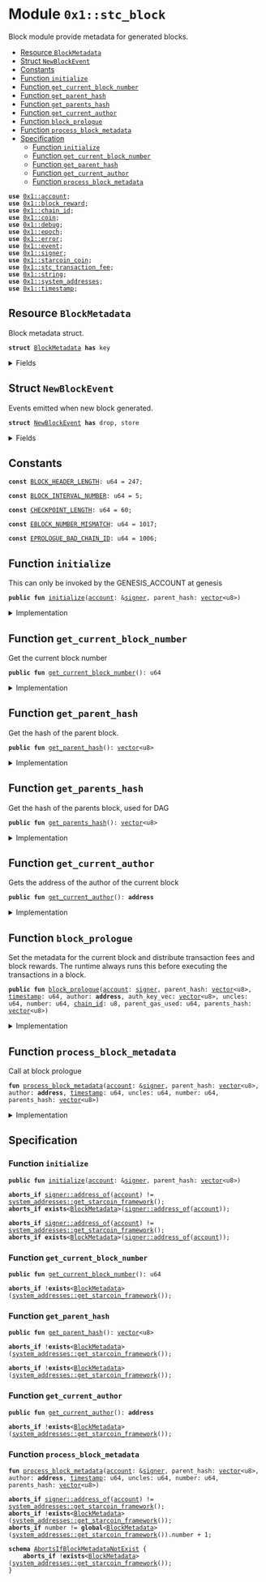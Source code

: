 
<a id="0x1_stc_block"></a>

# Module `0x1::stc_block`

Block module provide metadata for generated blocks.


-  [Resource `BlockMetadata`](#0x1_stc_block_BlockMetadata)
-  [Struct `NewBlockEvent`](#0x1_stc_block_NewBlockEvent)
-  [Constants](#@Constants_0)
-  [Function `initialize`](#0x1_stc_block_initialize)
-  [Function `get_current_block_number`](#0x1_stc_block_get_current_block_number)
-  [Function `get_parent_hash`](#0x1_stc_block_get_parent_hash)
-  [Function `get_parents_hash`](#0x1_stc_block_get_parents_hash)
-  [Function `get_current_author`](#0x1_stc_block_get_current_author)
-  [Function `block_prologue`](#0x1_stc_block_block_prologue)
-  [Function `process_block_metadata`](#0x1_stc_block_process_block_metadata)
-  [Specification](#@Specification_1)
    -  [Function `initialize`](#@Specification_1_initialize)
    -  [Function `get_current_block_number`](#@Specification_1_get_current_block_number)
    -  [Function `get_parent_hash`](#@Specification_1_get_parent_hash)
    -  [Function `get_current_author`](#@Specification_1_get_current_author)
    -  [Function `process_block_metadata`](#@Specification_1_process_block_metadata)


<pre><code><b>use</b> <a href="account.md#0x1_account">0x1::account</a>;
<b>use</b> <a href="block_reward.md#0x1_block_reward">0x1::block_reward</a>;
<b>use</b> <a href="chain_id.md#0x1_chain_id">0x1::chain_id</a>;
<b>use</b> <a href="coin.md#0x1_coin">0x1::coin</a>;
<b>use</b> <a href="../../starcoin-stdlib/doc/debug.md#0x1_debug">0x1::debug</a>;
<b>use</b> <a href="epoch.md#0x1_epoch">0x1::epoch</a>;
<b>use</b> <a href="../../move-stdlib/doc/error.md#0x1_error">0x1::error</a>;
<b>use</b> <a href="event.md#0x1_event">0x1::event</a>;
<b>use</b> <a href="../../move-stdlib/doc/signer.md#0x1_signer">0x1::signer</a>;
<b>use</b> <a href="starcoin_coin.md#0x1_starcoin_coin">0x1::starcoin_coin</a>;
<b>use</b> <a href="stc_transaction_fee.md#0x1_stc_transaction_fee">0x1::stc_transaction_fee</a>;
<b>use</b> <a href="../../move-stdlib/doc/string.md#0x1_string">0x1::string</a>;
<b>use</b> <a href="system_addresses.md#0x1_system_addresses">0x1::system_addresses</a>;
<b>use</b> <a href="timestamp.md#0x1_timestamp">0x1::timestamp</a>;
</code></pre>



<a id="0x1_stc_block_BlockMetadata"></a>

## Resource `BlockMetadata`

Block metadata struct.


<pre><code><b>struct</b> <a href="stc_block.md#0x1_stc_block_BlockMetadata">BlockMetadata</a> <b>has</b> key
</code></pre>



<details>
<summary>Fields</summary>


<dl>
<dt>
<code>number: u64</code>
</dt>
<dd>
 number of the current block
</dd>
<dt>
<code>parent_hash: <a href="../../move-stdlib/doc/vector.md#0x1_vector">vector</a>&lt;u8&gt;</code>
</dt>
<dd>
 Hash of the parent block.
</dd>
<dt>
<code>author: <b>address</b></code>
</dt>
<dd>
 Author of the current block.
</dd>
<dt>
<code>uncles: u64</code>
</dt>
<dd>
 number of uncles.
</dd>
<dt>
<code>parents_hash: <a href="../../move-stdlib/doc/vector.md#0x1_vector">vector</a>&lt;u8&gt;</code>
</dt>
<dd>
 An Array of the parents hash for a Dag block.
</dd>
<dt>
<code>new_block_events: <a href="event.md#0x1_event_EventHandle">event::EventHandle</a>&lt;<a href="stc_block.md#0x1_stc_block_NewBlockEvent">stc_block::NewBlockEvent</a>&gt;</code>
</dt>
<dd>

</dd>
</dl>


</details>

<a id="0x1_stc_block_NewBlockEvent"></a>

## Struct `NewBlockEvent`

Events emitted when new block generated.


<pre><code><b>struct</b> <a href="stc_block.md#0x1_stc_block_NewBlockEvent">NewBlockEvent</a> <b>has</b> drop, store
</code></pre>



<details>
<summary>Fields</summary>


<dl>
<dt>
<code>number: u64</code>
</dt>
<dd>

</dd>
<dt>
<code>author: <b>address</b></code>
</dt>
<dd>

</dd>
<dt>
<code><a href="timestamp.md#0x1_timestamp">timestamp</a>: u64</code>
</dt>
<dd>

</dd>
<dt>
<code>uncles: u64</code>
</dt>
<dd>

</dd>
<dt>
<code>parents_hash: <a href="../../move-stdlib/doc/vector.md#0x1_vector">vector</a>&lt;u8&gt;</code>
</dt>
<dd>

</dd>
</dl>


</details>

<a id="@Constants_0"></a>

## Constants


<a id="0x1_stc_block_BLOCK_HEADER_LENGTH"></a>



<pre><code><b>const</b> <a href="stc_block.md#0x1_stc_block_BLOCK_HEADER_LENGTH">BLOCK_HEADER_LENGTH</a>: u64 = 247;
</code></pre>



<a id="0x1_stc_block_BLOCK_INTERVAL_NUMBER"></a>



<pre><code><b>const</b> <a href="stc_block.md#0x1_stc_block_BLOCK_INTERVAL_NUMBER">BLOCK_INTERVAL_NUMBER</a>: u64 = 5;
</code></pre>



<a id="0x1_stc_block_CHECKPOINT_LENGTH"></a>



<pre><code><b>const</b> <a href="stc_block.md#0x1_stc_block_CHECKPOINT_LENGTH">CHECKPOINT_LENGTH</a>: u64 = 60;
</code></pre>



<a id="0x1_stc_block_EBLOCK_NUMBER_MISMATCH"></a>



<pre><code><b>const</b> <a href="stc_block.md#0x1_stc_block_EBLOCK_NUMBER_MISMATCH">EBLOCK_NUMBER_MISMATCH</a>: u64 = 1017;
</code></pre>



<a id="0x1_stc_block_EPROLOGUE_BAD_CHAIN_ID"></a>



<pre><code><b>const</b> <a href="stc_block.md#0x1_stc_block_EPROLOGUE_BAD_CHAIN_ID">EPROLOGUE_BAD_CHAIN_ID</a>: u64 = 1006;
</code></pre>



<a id="0x1_stc_block_initialize"></a>

## Function `initialize`

This can only be invoked by the GENESIS_ACCOUNT at genesis


<pre><code><b>public</b> <b>fun</b> <a href="stc_block.md#0x1_stc_block_initialize">initialize</a>(<a href="account.md#0x1_account">account</a>: &<a href="../../move-stdlib/doc/signer.md#0x1_signer">signer</a>, parent_hash: <a href="../../move-stdlib/doc/vector.md#0x1_vector">vector</a>&lt;u8&gt;)
</code></pre>



<details>
<summary>Implementation</summary>


<pre><code><b>public</b> <b>fun</b> <a href="stc_block.md#0x1_stc_block_initialize">initialize</a>(<a href="account.md#0x1_account">account</a>: &<a href="../../move-stdlib/doc/signer.md#0x1_signer">signer</a>, parent_hash: <a href="../../move-stdlib/doc/vector.md#0x1_vector">vector</a>&lt;u8&gt;) {
    <a href="../../starcoin-stdlib/doc/debug.md#0x1_debug_print">debug::print</a>(&std::string::utf8(b"<a href="stc_block.md#0x1_stc_block_initialize">stc_block::initialize</a> | entered "));

    <a href="system_addresses.md#0x1_system_addresses_assert_starcoin_framework">system_addresses::assert_starcoin_framework</a>(<a href="account.md#0x1_account">account</a>);

    <b>let</b> block_metadata = <a href="stc_block.md#0x1_stc_block_BlockMetadata">BlockMetadata</a> {
        number: 0,
        parent_hash,
        author: <a href="system_addresses.md#0x1_system_addresses_get_starcoin_framework">system_addresses::get_starcoin_framework</a>(),
        uncles: 0,
        parents_hash: <a href="../../move-stdlib/doc/vector.md#0x1_vector_empty">vector::empty</a>&lt;u8&gt;(),
        new_block_events: <a href="account.md#0x1_account_new_event_handle">account::new_event_handle</a>&lt;<a href="stc_block.md#0x1_stc_block_NewBlockEvent">NewBlockEvent</a>&gt;(<a href="account.md#0x1_account">account</a>),
    };

    <b>move_to</b>&lt;<a href="stc_block.md#0x1_stc_block_BlockMetadata">BlockMetadata</a>&gt;(<a href="account.md#0x1_account">account</a>, block_metadata);

    <a href="../../starcoin-stdlib/doc/debug.md#0x1_debug_print">debug::print</a>(&std::string::utf8(b"<a href="stc_block.md#0x1_stc_block_initialize">stc_block::initialize</a> | exited "));
}
</code></pre>



</details>

<a id="0x1_stc_block_get_current_block_number"></a>

## Function `get_current_block_number`

Get the current block number


<pre><code><b>public</b> <b>fun</b> <a href="stc_block.md#0x1_stc_block_get_current_block_number">get_current_block_number</a>(): u64
</code></pre>



<details>
<summary>Implementation</summary>


<pre><code><b>public</b> <b>fun</b> <a href="stc_block.md#0x1_stc_block_get_current_block_number">get_current_block_number</a>(): u64 <b>acquires</b> <a href="stc_block.md#0x1_stc_block_BlockMetadata">BlockMetadata</a> {
    <b>borrow_global</b>&lt;<a href="stc_block.md#0x1_stc_block_BlockMetadata">BlockMetadata</a>&gt;(<a href="system_addresses.md#0x1_system_addresses_get_starcoin_framework">system_addresses::get_starcoin_framework</a>()).number
}
</code></pre>



</details>

<a id="0x1_stc_block_get_parent_hash"></a>

## Function `get_parent_hash`

Get the hash of the parent block.


<pre><code><b>public</b> <b>fun</b> <a href="stc_block.md#0x1_stc_block_get_parent_hash">get_parent_hash</a>(): <a href="../../move-stdlib/doc/vector.md#0x1_vector">vector</a>&lt;u8&gt;
</code></pre>



<details>
<summary>Implementation</summary>


<pre><code><b>public</b> <b>fun</b> <a href="stc_block.md#0x1_stc_block_get_parent_hash">get_parent_hash</a>(): <a href="../../move-stdlib/doc/vector.md#0x1_vector">vector</a>&lt;u8&gt; <b>acquires</b> <a href="stc_block.md#0x1_stc_block_BlockMetadata">BlockMetadata</a> {
    *&<b>borrow_global</b>&lt;<a href="stc_block.md#0x1_stc_block_BlockMetadata">BlockMetadata</a>&gt;(<a href="system_addresses.md#0x1_system_addresses_get_starcoin_framework">system_addresses::get_starcoin_framework</a>()).parent_hash
}
</code></pre>



</details>

<a id="0x1_stc_block_get_parents_hash"></a>

## Function `get_parents_hash`

Get the hash of the parents block, used for DAG


<pre><code><b>public</b> <b>fun</b> <a href="stc_block.md#0x1_stc_block_get_parents_hash">get_parents_hash</a>(): <a href="../../move-stdlib/doc/vector.md#0x1_vector">vector</a>&lt;u8&gt;
</code></pre>



<details>
<summary>Implementation</summary>


<pre><code><b>public</b> <b>fun</b> <a href="stc_block.md#0x1_stc_block_get_parents_hash">get_parents_hash</a>(): <a href="../../move-stdlib/doc/vector.md#0x1_vector">vector</a>&lt;u8&gt; <b>acquires</b> <a href="stc_block.md#0x1_stc_block_BlockMetadata">BlockMetadata</a> {
    *&<b>borrow_global</b>&lt;<a href="stc_block.md#0x1_stc_block_BlockMetadata">BlockMetadata</a>&gt;(<a href="system_addresses.md#0x1_system_addresses_get_starcoin_framework">system_addresses::get_starcoin_framework</a>()).parents_hash
}
</code></pre>



</details>

<a id="0x1_stc_block_get_current_author"></a>

## Function `get_current_author`

Gets the address of the author of the current block


<pre><code><b>public</b> <b>fun</b> <a href="stc_block.md#0x1_stc_block_get_current_author">get_current_author</a>(): <b>address</b>
</code></pre>



<details>
<summary>Implementation</summary>


<pre><code><b>public</b> <b>fun</b> <a href="stc_block.md#0x1_stc_block_get_current_author">get_current_author</a>(): <b>address</b> <b>acquires</b> <a href="stc_block.md#0x1_stc_block_BlockMetadata">BlockMetadata</a> {
    <b>borrow_global</b>&lt;<a href="stc_block.md#0x1_stc_block_BlockMetadata">BlockMetadata</a>&gt;(<a href="system_addresses.md#0x1_system_addresses_get_starcoin_framework">system_addresses::get_starcoin_framework</a>()).author
}
</code></pre>



</details>

<a id="0x1_stc_block_block_prologue"></a>

## Function `block_prologue`

Set the metadata for the current block and distribute transaction fees and block rewards.
The runtime always runs this before executing the transactions in a block.


<pre><code><b>public</b> <b>fun</b> <a href="stc_block.md#0x1_stc_block_block_prologue">block_prologue</a>(<a href="account.md#0x1_account">account</a>: <a href="../../move-stdlib/doc/signer.md#0x1_signer">signer</a>, parent_hash: <a href="../../move-stdlib/doc/vector.md#0x1_vector">vector</a>&lt;u8&gt;, <a href="timestamp.md#0x1_timestamp">timestamp</a>: u64, author: <b>address</b>, auth_key_vec: <a href="../../move-stdlib/doc/vector.md#0x1_vector">vector</a>&lt;u8&gt;, uncles: u64, number: u64, <a href="chain_id.md#0x1_chain_id">chain_id</a>: u8, parent_gas_used: u64, parents_hash: <a href="../../move-stdlib/doc/vector.md#0x1_vector">vector</a>&lt;u8&gt;)
</code></pre>



<details>
<summary>Implementation</summary>


<pre><code><b>public</b> <b>fun</b> <a href="stc_block.md#0x1_stc_block_block_prologue">block_prologue</a>(
    <a href="account.md#0x1_account">account</a>: <a href="../../move-stdlib/doc/signer.md#0x1_signer">signer</a>,
    parent_hash: <a href="../../move-stdlib/doc/vector.md#0x1_vector">vector</a>&lt;u8&gt;,
    <a href="timestamp.md#0x1_timestamp">timestamp</a>: u64,
    author: <b>address</b>,
    auth_key_vec: <a href="../../move-stdlib/doc/vector.md#0x1_vector">vector</a>&lt;u8&gt;,
    uncles: u64,
    number: u64,
    <a href="chain_id.md#0x1_chain_id">chain_id</a>: u8,
    parent_gas_used: u64,
    parents_hash: <a href="../../move-stdlib/doc/vector.md#0x1_vector">vector</a>&lt;u8&gt;,
) <b>acquires</b> <a href="stc_block.md#0x1_stc_block_BlockMetadata">BlockMetadata</a> {
    <a href="../../starcoin-stdlib/doc/debug.md#0x1_debug_print">debug::print</a>(&std::string::utf8(b"<a href="stc_block.md#0x1_stc_block_block_prologue">stc_block::block_prologue</a> | Entered"));

    // Can only be invoked by genesis <a href="account.md#0x1_account">account</a>
    <a href="system_addresses.md#0x1_system_addresses_assert_starcoin_framework">system_addresses::assert_starcoin_framework</a>(&<a href="account.md#0x1_account">account</a>);

    // Check that the chain ID stored on-chain matches the chain ID
    // specified by the transaction
    <b>assert</b>!(
        <a href="chain_id.md#0x1_chain_id_get">chain_id::get</a>() == <a href="chain_id.md#0x1_chain_id">chain_id</a>,
        <a href="../../move-stdlib/doc/error.md#0x1_error_invalid_argument">error::invalid_argument</a>(<a href="stc_block.md#0x1_stc_block_EPROLOGUE_BAD_CHAIN_ID">EPROLOGUE_BAD_CHAIN_ID</a>)
    );

    // deal <b>with</b> previous block first.
    <b>let</b> txn_fee = <a href="stc_transaction_fee.md#0x1_stc_transaction_fee_distribute_transaction_fees">stc_transaction_fee::distribute_transaction_fees</a>&lt;STC&gt;(&<a href="account.md#0x1_account">account</a>);

    <a href="../../starcoin-stdlib/doc/debug.md#0x1_debug_print">debug::print</a>(&std::string::utf8(b"<a href="stc_block.md#0x1_stc_block_block_prologue">stc_block::block_prologue</a> | txn_fee"));
    <a href="../../starcoin-stdlib/doc/debug.md#0x1_debug_print">debug::print</a>(&<a href="coin.md#0x1_coin_value">coin::value</a>(&txn_fee));

    // then deal <b>with</b> current block.
    <a href="../../starcoin-stdlib/doc/debug.md#0x1_debug_print">debug::print</a>(&std::string::utf8(b"<a href="stc_block.md#0x1_stc_block_block_prologue">stc_block::block_prologue</a> | <a href="timestamp.md#0x1_timestamp_update_global_time">timestamp::update_global_time</a>"));
    <a href="../../starcoin-stdlib/doc/debug.md#0x1_debug_print">debug::print</a>(&<a href="timestamp.md#0x1_timestamp">timestamp</a>);
    <a href="timestamp.md#0x1_timestamp_update_global_time">timestamp::update_global_time</a>(&<a href="account.md#0x1_account">account</a>, <a href="../../move-stdlib/doc/signer.md#0x1_signer_address_of">signer::address_of</a>(&<a href="account.md#0x1_account">account</a>), <a href="timestamp.md#0x1_timestamp">timestamp</a> * 1000);

    <a href="stc_block.md#0x1_stc_block_process_block_metadata">process_block_metadata</a>(
        &<a href="account.md#0x1_account">account</a>,
        parent_hash,
        author,
        <a href="timestamp.md#0x1_timestamp">timestamp</a>,
        uncles,
        number,
        parents_hash,
    );

    <b>let</b> reward = <a href="epoch.md#0x1_epoch_adjust_epoch">epoch::adjust_epoch</a>(&<a href="account.md#0x1_account">account</a>, number, <a href="timestamp.md#0x1_timestamp">timestamp</a>, uncles, parent_gas_used);

    // pass in previous block gas fees.
    <a href="block_reward.md#0x1_block_reward_process_block_reward">block_reward::process_block_reward</a>(&<a href="account.md#0x1_account">account</a>, number, reward, author, auth_key_vec, txn_fee);

    <a href="../../starcoin-stdlib/doc/debug.md#0x1_debug_print">debug::print</a>(&std::string::utf8(b"<a href="stc_block.md#0x1_stc_block_block_prologue">stc_block::block_prologue</a> | Exited"));
}
</code></pre>



</details>

<a id="0x1_stc_block_process_block_metadata"></a>

## Function `process_block_metadata`

Call at block prologue


<pre><code><b>fun</b> <a href="stc_block.md#0x1_stc_block_process_block_metadata">process_block_metadata</a>(<a href="account.md#0x1_account">account</a>: &<a href="../../move-stdlib/doc/signer.md#0x1_signer">signer</a>, parent_hash: <a href="../../move-stdlib/doc/vector.md#0x1_vector">vector</a>&lt;u8&gt;, author: <b>address</b>, <a href="timestamp.md#0x1_timestamp">timestamp</a>: u64, uncles: u64, number: u64, parents_hash: <a href="../../move-stdlib/doc/vector.md#0x1_vector">vector</a>&lt;u8&gt;)
</code></pre>



<details>
<summary>Implementation</summary>


<pre><code><b>fun</b> <a href="stc_block.md#0x1_stc_block_process_block_metadata">process_block_metadata</a>(
    <a href="account.md#0x1_account">account</a>: &<a href="../../move-stdlib/doc/signer.md#0x1_signer">signer</a>,
    parent_hash: <a href="../../move-stdlib/doc/vector.md#0x1_vector">vector</a>&lt;u8&gt;,
    author: <b>address</b>,
    <a href="timestamp.md#0x1_timestamp">timestamp</a>: u64,
    uncles: u64,
    number: u64,
    parents_hash: <a href="../../move-stdlib/doc/vector.md#0x1_vector">vector</a>&lt;u8&gt;,
) <b>acquires</b> <a href="stc_block.md#0x1_stc_block_BlockMetadata">BlockMetadata</a> {
    <a href="../../starcoin-stdlib/doc/debug.md#0x1_debug_print">debug::print</a>(&std::string::utf8(b"<a href="stc_block.md#0x1_stc_block_process_block_metadata">stc_block::process_block_metadata</a> | Entered"));

    <a href="system_addresses.md#0x1_system_addresses_assert_starcoin_framework">system_addresses::assert_starcoin_framework</a>(<a href="account.md#0x1_account">account</a>);

    <b>let</b> block_metadata_ref = <b>borrow_global_mut</b>&lt;<a href="stc_block.md#0x1_stc_block_BlockMetadata">BlockMetadata</a>&gt;(<a href="system_addresses.md#0x1_system_addresses_get_starcoin_framework">system_addresses::get_starcoin_framework</a>());

    <a href="../../starcoin-stdlib/doc/debug.md#0x1_debug_print">debug::print</a>(&std::string::utf8(b"<a href="stc_block.md#0x1_stc_block_process_block_metadata">stc_block::process_block_metadata</a> | <b>to</b> check block number"));

    <b>assert</b>!(number == (block_metadata_ref.number + 1), <a href="../../move-stdlib/doc/error.md#0x1_error_invalid_argument">error::invalid_argument</a>(<a href="stc_block.md#0x1_stc_block_EBLOCK_NUMBER_MISMATCH">EBLOCK_NUMBER_MISMATCH</a>));
    block_metadata_ref.number = number;
    block_metadata_ref.author = author;
    block_metadata_ref.parent_hash = parent_hash;
    block_metadata_ref.uncles = uncles;
    block_metadata_ref.parents_hash = parents_hash;

    <a href="../../starcoin-stdlib/doc/debug.md#0x1_debug_print">debug::print</a>(&std::string::utf8(b"<a href="stc_block.md#0x1_stc_block_process_block_metadata">stc_block::process_block_metadata</a> | <b>to</b> emit <a href="stc_block.md#0x1_stc_block_NewBlockEvent">NewBlockEvent</a>  "));

    <a href="event.md#0x1_event_emit_event">event::emit_event</a>&lt;<a href="stc_block.md#0x1_stc_block_NewBlockEvent">NewBlockEvent</a>&gt;(
        &<b>mut</b> block_metadata_ref.new_block_events,
        <a href="stc_block.md#0x1_stc_block_NewBlockEvent">NewBlockEvent</a> {
            number,
            author,
            <a href="timestamp.md#0x1_timestamp">timestamp</a>,
            parents_hash,
            uncles,
        }
    );
    <a href="../../starcoin-stdlib/doc/debug.md#0x1_debug_print">debug::print</a>(&std::string::utf8(b"<a href="stc_block.md#0x1_stc_block_process_block_metadata">stc_block::process_block_metadata</a> | Exited"));
}
</code></pre>



</details>

<a id="@Specification_1"></a>

## Specification


<a id="@Specification_1_initialize"></a>

### Function `initialize`


<pre><code><b>public</b> <b>fun</b> <a href="stc_block.md#0x1_stc_block_initialize">initialize</a>(<a href="account.md#0x1_account">account</a>: &<a href="../../move-stdlib/doc/signer.md#0x1_signer">signer</a>, parent_hash: <a href="../../move-stdlib/doc/vector.md#0x1_vector">vector</a>&lt;u8&gt;)
</code></pre>




<pre><code><b>aborts_if</b> <a href="../../move-stdlib/doc/signer.md#0x1_signer_address_of">signer::address_of</a>(<a href="account.md#0x1_account">account</a>) != <a href="system_addresses.md#0x1_system_addresses_get_starcoin_framework">system_addresses::get_starcoin_framework</a>();
<b>aborts_if</b> <b>exists</b>&lt;<a href="stc_block.md#0x1_stc_block_BlockMetadata">BlockMetadata</a>&gt;(<a href="../../move-stdlib/doc/signer.md#0x1_signer_address_of">signer::address_of</a>(<a href="account.md#0x1_account">account</a>));
</code></pre>




<pre><code><b>aborts_if</b> <a href="../../move-stdlib/doc/signer.md#0x1_signer_address_of">signer::address_of</a>(<a href="account.md#0x1_account">account</a>) != <a href="system_addresses.md#0x1_system_addresses_get_starcoin_framework">system_addresses::get_starcoin_framework</a>();
<b>aborts_if</b> <b>exists</b>&lt;<a href="stc_block.md#0x1_stc_block_BlockMetadata">BlockMetadata</a>&gt;(<a href="../../move-stdlib/doc/signer.md#0x1_signer_address_of">signer::address_of</a>(<a href="account.md#0x1_account">account</a>));
</code></pre>



<a id="@Specification_1_get_current_block_number"></a>

### Function `get_current_block_number`


<pre><code><b>public</b> <b>fun</b> <a href="stc_block.md#0x1_stc_block_get_current_block_number">get_current_block_number</a>(): u64
</code></pre>




<pre><code><b>aborts_if</b> !<b>exists</b>&lt;<a href="stc_block.md#0x1_stc_block_BlockMetadata">BlockMetadata</a>&gt;(<a href="system_addresses.md#0x1_system_addresses_get_starcoin_framework">system_addresses::get_starcoin_framework</a>());
</code></pre>



<a id="@Specification_1_get_parent_hash"></a>

### Function `get_parent_hash`


<pre><code><b>public</b> <b>fun</b> <a href="stc_block.md#0x1_stc_block_get_parent_hash">get_parent_hash</a>(): <a href="../../move-stdlib/doc/vector.md#0x1_vector">vector</a>&lt;u8&gt;
</code></pre>




<pre><code><b>aborts_if</b> !<b>exists</b>&lt;<a href="stc_block.md#0x1_stc_block_BlockMetadata">BlockMetadata</a>&gt;(<a href="system_addresses.md#0x1_system_addresses_get_starcoin_framework">system_addresses::get_starcoin_framework</a>());
</code></pre>




<pre><code><b>aborts_if</b> !<b>exists</b>&lt;<a href="stc_block.md#0x1_stc_block_BlockMetadata">BlockMetadata</a>&gt;(<a href="system_addresses.md#0x1_system_addresses_get_starcoin_framework">system_addresses::get_starcoin_framework</a>());
</code></pre>



<a id="@Specification_1_get_current_author"></a>

### Function `get_current_author`


<pre><code><b>public</b> <b>fun</b> <a href="stc_block.md#0x1_stc_block_get_current_author">get_current_author</a>(): <b>address</b>
</code></pre>




<pre><code><b>aborts_if</b> !<b>exists</b>&lt;<a href="stc_block.md#0x1_stc_block_BlockMetadata">BlockMetadata</a>&gt;(<a href="system_addresses.md#0x1_system_addresses_get_starcoin_framework">system_addresses::get_starcoin_framework</a>());
</code></pre>



<a id="@Specification_1_process_block_metadata"></a>

### Function `process_block_metadata`


<pre><code><b>fun</b> <a href="stc_block.md#0x1_stc_block_process_block_metadata">process_block_metadata</a>(<a href="account.md#0x1_account">account</a>: &<a href="../../move-stdlib/doc/signer.md#0x1_signer">signer</a>, parent_hash: <a href="../../move-stdlib/doc/vector.md#0x1_vector">vector</a>&lt;u8&gt;, author: <b>address</b>, <a href="timestamp.md#0x1_timestamp">timestamp</a>: u64, uncles: u64, number: u64, parents_hash: <a href="../../move-stdlib/doc/vector.md#0x1_vector">vector</a>&lt;u8&gt;)
</code></pre>




<pre><code><b>aborts_if</b> <a href="../../move-stdlib/doc/signer.md#0x1_signer_address_of">signer::address_of</a>(<a href="account.md#0x1_account">account</a>) != <a href="system_addresses.md#0x1_system_addresses_get_starcoin_framework">system_addresses::get_starcoin_framework</a>();
<b>aborts_if</b> !<b>exists</b>&lt;<a href="stc_block.md#0x1_stc_block_BlockMetadata">BlockMetadata</a>&gt;(<a href="system_addresses.md#0x1_system_addresses_get_starcoin_framework">system_addresses::get_starcoin_framework</a>());
<b>aborts_if</b> number != <b>global</b>&lt;<a href="stc_block.md#0x1_stc_block_BlockMetadata">BlockMetadata</a>&gt;(<a href="system_addresses.md#0x1_system_addresses_get_starcoin_framework">system_addresses::get_starcoin_framework</a>()).number + 1;
</code></pre>




<a id="0x1_stc_block_AbortsIfBlockMetadataNotExist"></a>


<pre><code><b>schema</b> <a href="stc_block.md#0x1_stc_block_AbortsIfBlockMetadataNotExist">AbortsIfBlockMetadataNotExist</a> {
    <b>aborts_if</b> !<b>exists</b>&lt;<a href="stc_block.md#0x1_stc_block_BlockMetadata">BlockMetadata</a>&gt;(<a href="system_addresses.md#0x1_system_addresses_get_starcoin_framework">system_addresses::get_starcoin_framework</a>());
}
</code></pre>


[move-book]: https://starcoin.dev/move/book/SUMMARY
